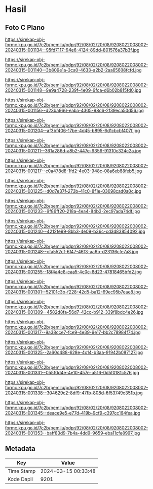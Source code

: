 # Hasil

## Foto C Plano

https://sirekap-obj-formc.kpu.go.id/7c2b/pemilu/pdpr/92/08/02/20/08/9208022008002-20240315-001134--95fd7117-94e6-4124-89dd-801576a37b3f.jpg

https://sirekap-obj-formc.kpu.go.id/7c2b/pemilu/pdpr/92/08/02/20/08/9208022008002-20240315-001140--3b809e1a-3ca0-4633-a2b2-2aa65608fcfd.jpg

https://sirekap-obj-formc.kpu.go.id/7c2b/pemilu/pdpr/92/08/02/20/08/9208022008002-20240315-001148--9e9a4728-239f-4e09-9fca-d6b02b815fd0.jpg

https://sirekap-obj-formc.kpu.go.id/7c2b/pemilu/pdpr/92/08/02/20/08/9208022008002-20240315-001156--d23ba966-eaba-4305-98c6-2f39eca50d56.jpg

https://sirekap-obj-formc.kpu.go.id/7c2b/pemilu/pdpr/92/08/02/20/08/9208022008002-20240315-001204--af3bf406-17be-4d45-b895-6d1cbcbf407f.jpg

https://sirekap-obj-formc.kpu.go.id/7c2b/pemilu/pdpr/92/08/02/20/08/9208022008002-20240315-001211--361a286d-a8b2-447e-9356-91310c324c2a.jpg

https://sirekap-obj-formc.kpu.go.id/7c2b/pemilu/pdpr/92/08/02/20/08/9208022008002-20240315-001217--c0a478d8-1fd2-4e03-948c-08a6eb88feb5.jpg

https://sirekap-obj-formc.kpu.go.id/7c2b/pemilu/pdpr/92/08/02/20/08/9208022008002-20240315-001225--d0d7e37f-273b-41c0-8f1e-03098cad0a0c.jpg

https://sirekap-obj-formc.kpu.go.id/7c2b/pemilu/pdpr/92/08/02/20/08/9208022008002-20240315-001233--9f86ff20-218a-4ea4-84b3-2ec97ada74df.jpg

https://sirekap-obj-formc.kpu.go.id/7c2b/pemilu/pdpr/92/08/02/20/08/9208022008002-20240315-001240--4212fe99-8bb3-4e09-b36c-cd3d83854092.jpg

https://sirekap-obj-formc.kpu.go.id/7c2b/pemilu/pdpr/92/08/02/20/08/9208022008002-20240315-001248--cfa552cf-6f47-46f3-aa6b-d23136cfe7a8.jpg

https://sirekap-obj-formc.kpu.go.id/7c2b/pemilu/pdpr/92/08/02/20/08/9208022008002-20240315-001255--18f4a4c8-caa5-4c0c-8d23-47818465bfd2.jpg

https://sirekap-obj-formc.kpu.go.id/7c2b/pemilu/pdpr/92/08/02/20/08/9208022008002-20240315-001301--52101c3b-f228-42d5-ba12-69ec95b7eae8.jpg

https://sirekap-obj-formc.kpu.go.id/7c2b/pemilu/pdpr/92/08/02/20/08/9208022008002-20240315-001309--4582d8fa-56d7-42cc-b912-339f8bdc4e26.jpg

https://sirekap-obj-formc.kpu.go.id/7c2b/pemilu/pdpr/92/08/02/20/08/9208022008002-20240315-001317--9a38cce7-fce9-4e39-9e17-bb2c78984f74.jpg

https://sirekap-obj-formc.kpu.go.id/7c2b/pemilu/pdpr/92/08/02/20/08/9208022008002-20240315-001325--2a60c488-628e-4c14-b3aa-91942b087127.jpg

https://sirekap-obj-formc.kpu.go.id/7c2b/pemilu/pdpr/92/08/02/20/08/9208022008002-20240315-001331--055f0d4e-4e10-457e-a516-0d5f0181c576.jpg

https://sirekap-obj-formc.kpu.go.id/7c2b/pemilu/pdpr/92/08/02/20/08/9208022008002-20240315-001338--304629c2-8df9-47fb-808d-6f53749c351b.jpg

https://sirekap-obj-formc.kpu.go.id/7c2b/pemilu/pdpr/92/08/02/20/08/9208022008002-20240315-001345--deace9e5-e77d-419b-9cf9-c397cc164fea.jpg

https://sirekap-obj-formc.kpu.go.id/7c2b/pemilu/pdpr/92/08/02/20/08/9208022008002-20240315-001353--baff83d9-7b4a-4dd9-9659-eba11cfe8997.jpg


## Metadata

| Key        | Value               |
| ---------- | ------------------- |
| Time Stamp | 2024-03-15 00:33:48 |
| Kode Dapil | 9201                |



